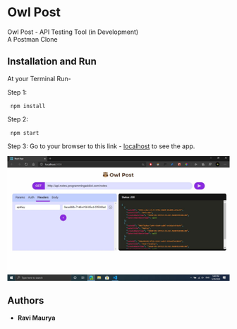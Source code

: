 # Owl Post

Owl Post - API Testing Tool (in Development)<br/>
A Postman Clone

## Installation and Run

At your Terminal Run-

Step 1:
```
 npm install 
``` 

Step 2:
```
 npm start 
``` 

Step 3:
Go to your browser to this link - [localhost](localhost:3000) to see the app.<br>

![Screenshot](./assets/ss.JPG)

## Authors
- **Ravi Maurya**